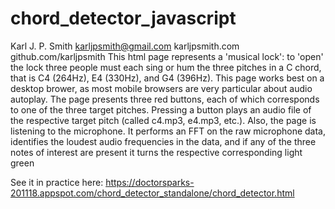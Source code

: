 # chord_detector_javascript

Karl J. P. Smith
  karljpsmith@gmail.com
  karljpsmith.com
  github.com/karljpsmith
  This html page represents a 'musical lock': to 'open' the lock three 
  people must each sing or hum the three pitches in a C chord, that is 
  C4 (264Hz), E4 (330Hz), and G4 (396Hz). 
  This page works best on a desktop brower, as most mobile browsers are
  very particular about audio autoplay. 
  The page presents three red buttons, each of which corresponds to one
  of the three target pitches. Pressing a button plays an audio file of 
  the respective target pitch (called c4.mp3, e4.mp3, etc.). 
  Also, the page is listening to the microphone. It performs an FFT on the
  raw microphone data, identifies the loudest audio frequencies in the 
  data, and if any of the three notes of interest are present it 
  turns the respective corresponding light green

See it in practice here: https://doctorsparks-201118.appspot.com/chord_detector_standalone/chord_detector.html
